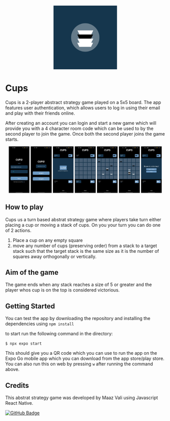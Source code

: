 <p align="center">
  <img src="/assets/cupsIcon.png" alt="Alt Text" width="200" height="200">
</p>

# Cups

Cups is a 2-player abstract strategy game played on a 5x5 board. The app features user authentication, which allows users to log in using their email and play with their friends online.

After creating an account you can login and start a new game which will provide you with a 4 character room code which can be used to by the second player to join the game. Once both the second player joins the game starts. 

<p align="center">
<img src="/assets/s1.jpeg" alt="Alt Text" width="13%" >                 <img src="/assets/s2.jpeg" alt="Alt Text" width="13%" >
<img src="/assets/s3.jpeg" alt="Alt Text" width="13%" >                 <img src="/assets/s4.jpeg" alt="Alt Text" width="13%" >
<img src="/assets/s5.jpeg" alt="Alt Text" width="13%" >                 <img src="/assets/s6.jpeg" alt="Alt Text" width="13%" >
<img src="/assets/s7.jpeg" alt="Alt Text" width="13%" >  
</p>


## How to play
Cups us a turn based abstrat strategy game where players take turn either placing a cup or moving a stack of cups. On you your turn you can do one of 2 actions. 
1. Place a cup on any empty square
2. move any number of cups (preserving order) from a stack to a target stack such that the target stack is the same size as it is the number of squares away orthogonally or vertically.

## Aim of the game
The game ends when any stack reaches a size of 5 or greater and the player whos cup is on the top is considered victorious.



## Getting Started
You can test the app by downloading the repository and installing the dependencies using `npm install`

to start run the following command in the directory:
<pre><code>$ npx expo start</code></pre>

This should give you a QR code which you can use to run the app on the Expo Go mobile app which you can download from the app store/play store. You can also run this on web by pressing `w` after running the command above.


## Credits

This abstrat strategy game was developed by Maaz Vali using Javascript React Native.


[![GitHub Badge](https://img.shields.io/badge/GitHub-100000?style=for-the-badge&logo=github&logoColor=white)](https://github.com/mezerio)
